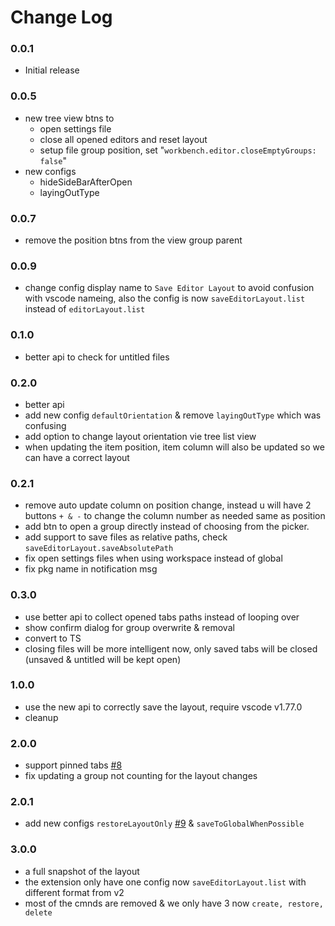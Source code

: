 # Change Log

### 0.0.1

- Initial release

### 0.0.5

- new tree view btns to
    + open settings file
    + close all opened editors and reset layout
    + setup file group position, set "`workbench.editor.closeEmptyGroups: false`"
- new configs
    + hideSideBarAfterOpen
    + layingOutType

### 0.0.7

- remove the position btns from the view group parent

### 0.0.9

- change config display name to `Save Editor Layout` to avoid confusion with vscode nameing, also the config is now `saveEditorLayout.list` instead of `editorLayout.list`

### 0.1.0

- better api to check for untitled files

### 0.2.0

- better api
- add new config `defaultOrientation` & remove `layingOutType` which was confusing
- add option to change layout orientation vie tree list view
- when updating the item position, item column will also be updated so we can have a correct layout

### 0.2.1

- remove auto update column on position change, instead u will have 2 buttons `+ & -` to change the column number as needed same as position
- add btn to open a group directly instead of choosing from the picker.
- add support to save files as relative paths, check `saveEditorLayout.saveAbsolutePath`
- fix open settings files when using workspace instead of global
- fix pkg name in notification msg

### 0.3.0

- use better api to collect opened tabs paths instead of looping over
- show confirm dialog for group overwrite & removal
- convert to TS
- closing files will be more intelligent now, only saved tabs will be closed (unsaved & untitled will be kept open)

### 1.0.0

- use the new api to correctly save the layout, require vscode v1.77.0
- cleanup

### 2.0.0

- support pinned tabs [#8](https://github.com/ctf0/vscode-save-editor-layout/issues/8)
- fix updating a group not counting for the layout changes

### 2.0.1

- add new configs `restoreLayoutOnly` [#9](https://github.com/ctf0/vscode-save-editor-layout/issues/9) & `saveToGlobalWhenPossible`

### 3.0.0

- a full snapshot of the layout
- the extension only have one config now `saveEditorLayout.list` with different format from v2
- most of the cmnds are removed & we only have 3 now `create, restore, delete`

